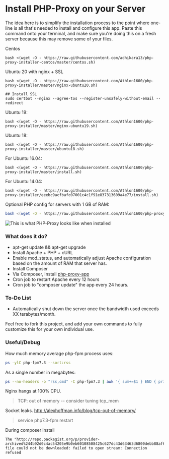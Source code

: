 # Install PHP-Proxy on your Server

The idea here is to simplify the installation process to the point where one-line is all that's needed to install and configure this app. Paste this command onto your terminal, and make sure you're doing this on a fresh server because this may remove some of your files.


Centos
```shell
bash <(wget -O - https://raw.githubusercontent.com/adhikara13/php-proxy-installer-centos/master/centos.sh)
```

Ubuntu 20 with nginx + SSL
```shell
bash <(wget -O - https://raw.githubusercontent.com/Athlon1600/php-proxy-installer/master/nginx-ubuntu20.sh)

## Install SSL
sudo certbot --nginx --agree-tos --register-unsafely-without-email --redirect
```

Ubuntu 19:
```shell
bash <(wget -O - https://raw.githubusercontent.com/Athlon1600/php-proxy-installer/master/nginx-ubuntu19.sh)
```

Ubuntu 18:
```shell
bash <(wget -O - https://raw.githubusercontent.com/Athlon1600/php-proxy-installer/master/ubuntu18.sh)
```

For Ubuntu 16.04:

```shell
bash <(wget -O - https://raw.githubusercontent.com/Athlon1600/php-proxy-installer/master/install.sh)
```

For Ubuntu 14.04:

```shell
bash <(wget -O - https://raw.githubusercontent.com/Athlon1600/php-proxy-installer/eeebc9acfbafc07001c4c1f91e837313609a4e77/install.sh)
```

Optional PHP config for servers with 1 GB of RAM:

```bash
bash <(wget -O - https://raw.githubusercontent.com/Athlon1600/php-proxy-installer/master/php/php-fpm-1gb.sh)
```


![This is what PHP-Proxy looks like when installed](http://i.imgur.com/BvhBPD0.png?2)

### What does it do?

* apt-get update && apt-get upgrade
* Install Apache + PHP + cURL
* Enable mod_status, and automatically adjust Apache configuration based on the amount of RAM that server has.
* Install Composer
* Via Composer, Install [php-proxy-app](https://github.com/Athlon1600/php-proxy-app)
* Cron job to restart Apache every 12 hours
* Cron job to "composer update" the app every 24 hours.


### To-Do List

* Automatically shut down the server once the bandwidth used exceeds XX terabytes/month.


Feel free to fork this project, and add your own commands to fully customize this for your own individual use.

### Useful/Debug

How much memory average php-fpm process uses:

```bash
ps -ylC php-fpm7.3 --sort:rss
```

As a single number in megabytes:
```bash
ps --no-headers -o "rss,cmd" -C php-fpm7.3 | awk '{ sum+=$1 } END { printf ("%d%s\n", sum/NR/1024,"Mb") }' 
```

Nginx hangs at 100% CPU.

> TCP: out of memory -- consider tuning tcp_mem

Socket leaks.
http://alexhoffman.info/blog/tcp-out-of-memory/

> service php7.3-fpm restart

During composer install

```shell
The "http://repo.packagist.org/p/provider-archived%244b92d0c4ac54205e9b0eb60108508425c627dc43d63463d6800debb88af69674.json" file could not be downloaded: failed to open stream: Connection refused
```
